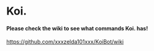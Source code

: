# Koi.

#### Please check the wiki to see what commands Koi. has!

https://github.com/xxxzelda101xxx/KoiBot/wiki
